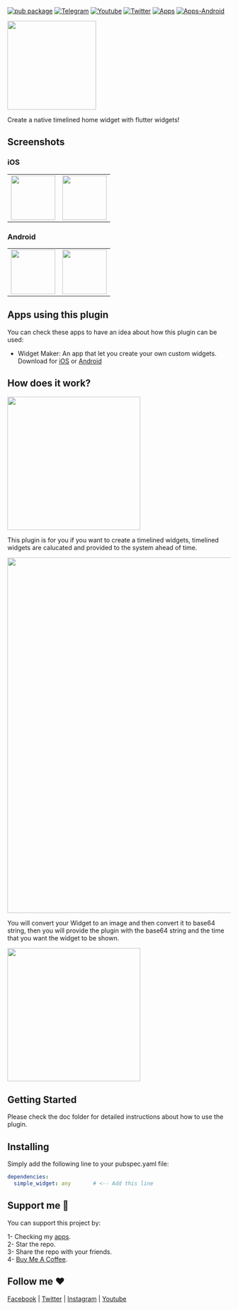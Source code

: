 [![pub package](https://img.shields.io/pub/v/simple_widget.svg)](https://pub.dartlang.org/packages/simple_widget)
[![Telegram](https://img.shields.io/badge/chat-telegram-0088cc)](https://t.me/+NvUXzshmIg44N2M0)
[![Youtube](https://img.shields.io/badge/subscribe-youtube-c4302b)](https://www.youtube.com/@AkDebuging)
[![Twitter](https://img.shields.io/badge/follow-twitter-00acee)](https://twitter.com/akdebuging) [![Apps](https://img.shields.io/badge/apps-ios-eeeeee)](https://apps.apple.com/us/developer/abedalkareem-omreyh/id928910207) [![Apps-Android](https://img.shields.io/badge/apps-android-3DDC84)](https://play.google.com/store/apps/dev?id=7470619810055517011)

<img src="https://raw.githubusercontent.com/Abedalkareem/simple_widget/main/images/simple_widget.png" width="200"/>

Create a native timelined home widget with flutter widgets!

## Screenshots  
### iOS  

<table>
  <tr>
    <td><img src="https://raw.githubusercontent.com/Abedalkareem/simple_widget/main/images/ios_screenshot_1.png" width="100"/></td>
    <td><img src="https://raw.githubusercontent.com/Abedalkareem/simple_widget/main/images/ios_screenshot_2.png" width="100"/></td> 
  </tr>
</table>

### Android  

<table>
  <tr>
    <td><img src="https://raw.githubusercontent.com/Abedalkareem/simple_widget/main/images/android_screenshot_1.png" width="100"/></td>
    <td><img src="https://raw.githubusercontent.com/Abedalkareem/simple_widget/main/images/android_screenshot_2.png" width="100"/></td> 
  </tr>
</table>

## Apps using this plugin
You can check these apps to have an idea about how this plugin can be used:
- Widget Maker: An app that let you create your own custom widgets.  
 Download for [iOS](https://apps.apple.com/sa/app/widget-maker-create-widgets/id6448733153) or [Android](https://play.google.com/store/apps/details?id=com.jordanstudio.widget_maker)

## How does it work?

<img src="https://raw.githubusercontent.com/Abedalkareem/simple_widget/main/images/widget.png" width="300"/></center>

This plugin is for you if you want to create a timelined widgets, timelined widgets are calucated and provided to the system ahead of time. 

<img src="https://raw.githubusercontent.com/Abedalkareem/simple_widget/main/images/timeline.png" width="800"/></center>

You will convert your Widget to an image and then convert it to base64 string, then you will provide the plugin with the base64 string and the time that you want the widget to be shown.

<img src="https://raw.githubusercontent.com/Abedalkareem/simple_widget/main/images/widget_details.png" width="300"/></center>

## Getting Started

Please check the doc folder for detailed instructions about how to use the plugin.

## Installing  
Simply add the following line to your pubspec.yaml file:  
``` yaml
dependencies:
  simple_widget: any       # <-- Add this line
```

## Support me 🚀  

You can support this project by:  

1- Checking my [apps](https://apps.apple.com/us/developer/id928910207).  
2- Star the repo.  
3- Share the repo with your friends.  
4- [Buy Me A Coffee](https://www.buymeacoffee.com/akdebuging).  

## Follow me ❤️  

[Facebook](https://www.facebook.com/akdebuging/) | [Twitter](https://twitter.com/akdebuging) | [Instagram](https://instagram.com/abedalkareemomreyh/) | [Youtube](https://www.youtube.com/@akdebuging)